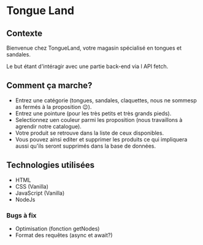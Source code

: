 # Tongue Land

## Contexte

Bienvenue chez TongueLand, votre magasin spécialisé en tongues et sandales. 

Le but étant d'intéragir avec une partie back-end via l API fetch. 

## Comment ça marche?

- Entrez une catégorie (tongues, sandales, claquettes, nous ne sommesp as fermés à la proposition 😉).
- Entrez une pointure (pour les très petits et très grands pieds).
- Selectionnez uen couleur parmi les proposition (nous travaillons à agrendir notre catalogue).
- Votre produit se retrouve dans la liste de ceux disponibles.
- Vous pouvez ainsi editer et supprimer les produits ce qui impliquera aussi qu'ils seront supprimés dans la base de données.

## Technologies utilisées

- HTML
- CSS (Vanilla)
- JavaScript (Vanilla)
- NodeJs

### Bugs à fix

- Optimisation (fonction getNodes)
- Format des requêtes (async et await?)
